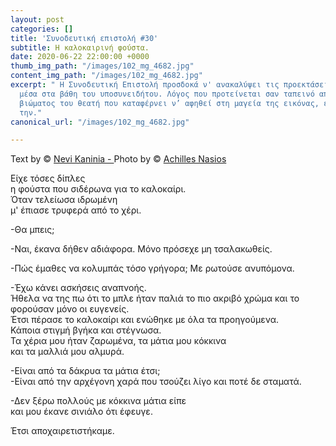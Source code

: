 ```yaml
---
layout: post
categories: []
title: 'Συνοδευτική επιστολή #30'
subtitle: Η καλοκαιρινή φούστα.
date: 2020-06-22 22:00:00 +0000
thumb_img_path: "/images/102_mg_4682.jpg"
content_img_path: "/images/102_mg_4682.jpg"
excerpt: " Η Συνοδευτική Επιστολή προσδοκά ν' ανακαλύψει τις προεκτάσεις της εικόνας
  μέσα στα βάθη του υποσυνειδήτου. Λόγος που προτείνεται σαν ταπεινό απαύγασμα του
  βιώματος του θεατή που καταφέρνει ν’ αφηθεί στη μαγεία της εικόνας, επαναδημιουργώντας
  την."
canonical_url: "/images/102_mg_4682.jpg"

---
```

Text by © <a href="https://www.facebook.com/nevi.kaninia" target="blank">Nevi Kaninia - </a>Photo by © <a href="https://anikon.org/" target="blank">Achilles Nasios</a>

Είχε τόσες δίπλες  
η φούστα που σιδέρωνα για το καλοκαίρι.  
Όταν τελείωσα ιδρωμένη  
μ' έπιασε τρυφερά από το χέρι.

\-Θα μπεις;

\-Ναι, έκανα δήθεν αδιάφορα. Μόνο πρόσεχε μη τσαλακωθείς.

\-Πώς έμαθες να κολυμπάς τόσο γρήγορα; Με ρωτούσε ανυπόμονα.

\-Έχω κάνει ασκήσεις αναπνοής.  
Ήθελα να της πω ότι το μπλε ήταν παλιά το πιο ακριβό χρώμα και το φορούσαν μόνο οι ευγενείς.  
Έτσι πέρασε το καλοκαίρι και ενώθηκε με όλα τα προηγούμενα.  
Κάποια στιγμή βγήκα και στέγνωσα.  
Τα χέρια μου ήταν ζαρωμένα, τα μάτια μου κόκκινα  
και τα μαλλιά μου αλμυρά.

\-Είναι από τα δάκρυα τα μάτια έτσι;  
\-Είναι από την αρχέγονη χαρά που τσούζει λίγο και ποτέ δε σταματά.

\-Δεν ξέρω πολλούς με κόκκινα μάτια είπε  
και μου έκανε σινιάλο ότι έφευγε.

Έτσι αποχαιρετιστήκαμε.